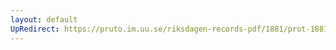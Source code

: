 ```yaml
---
layout: default
UpRedirect: https://pruto.im.uu.se/riksdagen-records-pdf/1881/prot-1881--ak--045/prot-1881--ak--045_011.pdf
---
```

